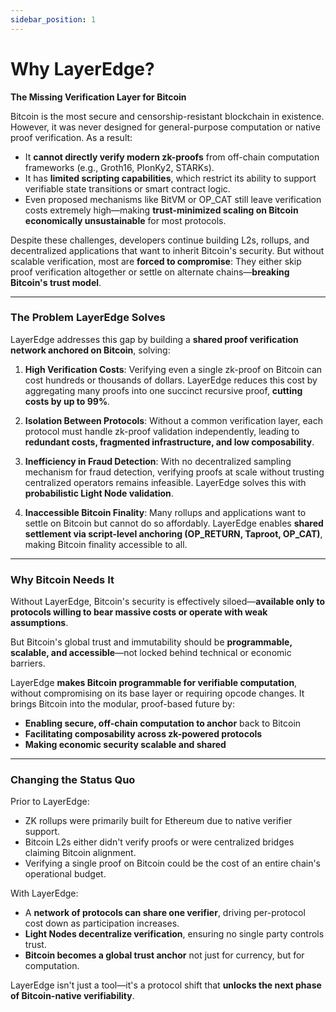 ```yaml
---
sidebar_position: 1
---
```


# Why LayerEdge?

**The Missing Verification Layer for Bitcoin**

Bitcoin is the most secure and censorship-resistant blockchain in existence. However, it was never designed for general-purpose computation or native proof verification. As a result:

* It **cannot directly verify modern zk-proofs** from off-chain computation frameworks (e.g., Groth16, PlonKy2, STARKs).
* It has **limited scripting capabilities**, which restrict its ability to support verifiable state transitions or smart contract logic.
* Even proposed mechanisms like BitVM or OP_CAT still leave verification costs extremely high—making **trust-minimized scaling on Bitcoin economically unsustainable** for most protocols.

Despite these challenges, developers continue building L2s, rollups, and decentralized applications that want to inherit Bitcoin's security. But without scalable verification, most are **forced to compromise**: 
They either skip proof verification altogether or settle on alternate chains—**breaking Bitcoin's trust model**.

---

### The Problem LayerEdge Solves

LayerEdge addresses this gap by building a **shared proof verification network anchored on Bitcoin**, solving:

1. **High Verification Costs**:
   Verifying even a single zk-proof on Bitcoin can cost hundreds or thousands of dollars. LayerEdge reduces this cost by aggregating many proofs into one succinct recursive proof, **cutting costs by up to 99%**.

2. **Isolation Between Protocols**:
   Without a common verification layer, each protocol must handle zk-proof validation independently, leading to **redundant costs, fragmented infrastructure, and low composability**.

3. **Inefficiency in Fraud Detection**:
   With no decentralized sampling mechanism for fraud detection, verifying proofs at scale without trusting centralized operators remains infeasible. LayerEdge solves this with **probabilistic Light Node validation**.

4. **Inaccessible Bitcoin Finality**:
   Many rollups and applications want to settle on Bitcoin but cannot do so affordably. LayerEdge enables **shared settlement via script-level anchoring (OP_RETURN, Taproot, OP_CAT)**, making Bitcoin finality accessible to all.

---

### Why Bitcoin Needs It

Without LayerEdge, Bitcoin's security is effectively siloed—**available only to protocols willing to bear massive costs or operate with weak assumptions**.

But Bitcoin's global trust and immutability should be **programmable, scalable, and accessible**—not locked behind technical or economic barriers.

LayerEdge **makes Bitcoin programmable for verifiable computation**, without compromising on its base layer or requiring opcode changes. It brings Bitcoin into the modular, proof-based future by:

* **Enabling secure, off-chain computation to anchor** back to Bitcoin
* **Facilitating composability across zk-powered protocols**
* **Making economic security scalable and shared**

---

### Changing the Status Quo

Prior to LayerEdge:
* ZK rollups were primarily built for Ethereum due to native verifier support.
* Bitcoin L2s either didn't verify proofs or were centralized bridges claiming Bitcoin alignment.
* Verifying a single proof on Bitcoin could be the cost of an entire chain's operational budget.

With LayerEdge:
* A **network of protocols can share one verifier**, driving per-protocol cost down as participation increases.
* **Light Nodes decentralize verification**, ensuring no single party controls trust.
* **Bitcoin becomes a global trust anchor** not just for currency, but for computation.

LayerEdge isn't just a tool—it's a protocol shift that **unlocks the next phase of Bitcoin-native verifiability**.